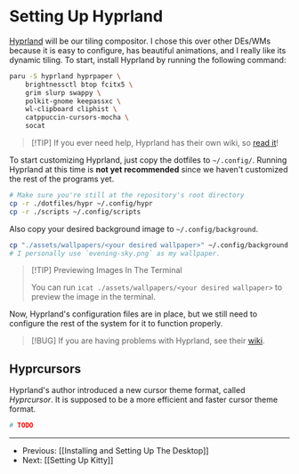 # Setting Up Hyprland

[Hyprland](https://hyprland.org/) will be our tiling compositor. I chose this over other DEs/WMs because it is easy to configure, has beautiful animations, and I really like its dynamic tiling. To start, install Hyprland by running the following command:

```bash
paru -S hyprland hyprpaper \
	brightnessctl btop fcitx5 \
	grim slurp swappy \
	polkit-gnome keepassxc \
	wl-clipboard cliphist \
	catppuccin-cursors-mocha \
	socat
```

> [!TIP] If you ever need help, Hyprland has their own wiki, so [read it](https://wiki.hyprland.org/Getting-Started/Master-Tutorial/)!

To start customizing Hyprland, just copy the dotfiles to `~/.config/`. Running Hyprland at this time is **not yet recommended** since we haven't customized the rest of the programs yet.

```bash
# Make sure you're still at the repository's root directory
cp -r ./dotfiles/hypr ~/.config/hypr
cp -r ./scripts ~/.config/scripts
```

Also copy your desired background image to `~/.config/background`.

```bash
cp "./assets/wallpapers/<your desired wallpaper>" ~/.config/background
# I personally use `evening-sky.png` as my wallpaper.
```

> [!TIP] Previewing Images In The Terminal
>
> You can run `icat ./assets/wallpapers/<your desired wallpaper>` to
> preview the image in the terminal.

Now, Hyprland's configuration files are in place, but we still need to configure
the rest of the system for it to function properly.

> [!BUG] If you are having problems with Hyprland, see their [wiki](https://wiki.hyprland.org/Crashes-and-Bugs/).

## Hyprcursors

Hyprland's author introduced a new cursor theme format, called _Hyprcursor_.
It is supposed to be a more efficient and faster cursor theme format.

```bash
# TODO
```

---

- Previous: [[Installing and Setting Up The Desktop]]
- Next: [[Setting Up Kitty]]
